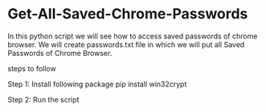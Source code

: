 # Get-All-Saved-Chrome-Passwords
In this python script we will see how to access saved passwords of chrome browser. 
We will create passwords.txt file in which we will put all Saved Passwords of Chrome Browser. 

steps to follow

Step 1: Install following package
  pip install win32crypt

Step 2: Run the script
